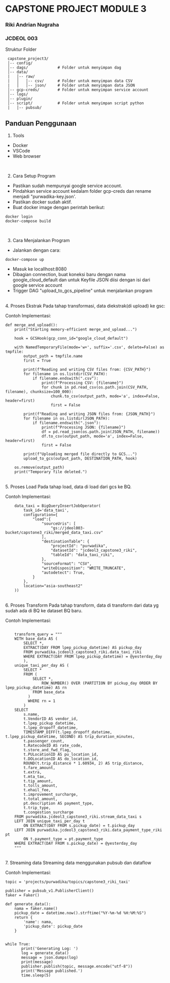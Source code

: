 # CAPSTONE PROJECT MODULE 3

### Riki Andrian Nugraha
### JCDEOL 003

Struktur Folder
```
 capstone_project3/
 │-- config/
 │-- dags/             # Folder untuk menyimpan dag
 │-- data/
 |   │-- raw/
 |   │   │-- csv/      # Folder untuk menyimpan data CSV
 |   │   │-- json/     # Folder untuk menyimpan data JSON
 │-- gcp-creds/        # Folder untuk menyimpan service account
 │-- logs/       
 │-- plugin/         
 │-- script/           # Folder untuk menyimpan script python
 |   │-- pubsub/      

```


## Panduan Penggunaan
1. Tools
- Docker
- VSCode
- Web browser

<br>

2. Cara Setup Program
  - Pastikan sudah mempunyai google service account.
  - Pindahkan service account kedalam folder gcp-creds dan rename menjadi "purwadika-key.json'.
  - Pastikan docker sudah aktif.
  - Buat docker image dengan perintah berikut:
```
docker login
docker-compose build
```
<br>

3. Cara Menjalankan Program
  - Jalankan dengan cara:
  
```
docker-compose up
```
  - Masuk ke locallhost:8080
  - Dibagian connection, buat koneksi baru dengan nama google_cloud_default dan untuk Keyfile JSON diisi dengan isi dari google service account
  - Trigger DAG "upload_to_gcs_pipeline" untuk menjalankan program

<br>
4. Proses Ekstrak
Pada tahap transformasi, data diekstrak(di upload) ke gsc:

Contoh Implementasi:
```
def merge_and_upload():
    print("Starting memory-efficient merge_and_upload...")

    hook = GCSHook(gcp_conn_id="google_cloud_default")

    with NamedTemporaryFile(mode='w+', suffix='.csv', delete=False) as tmpfile:
        output_path = tmpfile.name
        first = True

        print(f"Reading and writing CSV files from: {CSV_PATH}")
        for filename in os.listdir(CSV_PATH):
            if filename.endswith(".csv"):
                print(f"Processing CSV: {filename}")
                for chunk in pd.read_csv(os.path.join(CSV_PATH, filename), chunksize=100_000):
                    chunk.to_csv(output_path, mode='a', index=False, header=first)
                    first = False

        print(f"Reading and writing JSON files from: {JSON_PATH}")
        for filename in os.listdir(JSON_PATH):
            if filename.endswith(".json"):
                print(f"Processing JSON: {filename}")
                df = pd.read_json(os.path.join(JSON_PATH, filename))
                df.to_csv(output_path, mode='a', index=False, header=first)
                first = False

        print(f"Uploading merged file directly to GCS...")
        upload_to_gcs(output_path, DESTINATION_PATH, hook)

    os.remove(output_path)
    print("Temporary file deleted.")
```
<br>
5. Proses Load
Pada tahap load, data di load dari gcs ke BQ.

Contoh Implementasi:
```
    data_taxi = BigQueryInsertJobOperator(
        task_id='data_taxi',
        configuration={
            "load":{
                "sourceUris": [
                    "gs://jdeol003-bucket/capstone3_riki/merged_data_taxi.csv"
                ],
                "destinationTable": {
                    "projectId": "purwadika",
                    "datasetId": "jcdeol3_capstone3_riki",
                    "tableId": "data_taxi_riki",
                },
                "sourceFormat": "CSV",
                "writeDisposition": "WRITE_TRUNCATE",
                "autodetect": True,
            }
        },
        location="asia-southeast2"
    ))
```
<br>
6. Proses Transform
Pada tahap transform, data di transform dari data yg sudah ada di BQ ke dataset BQ baru.

Contoh Implementasi:
```

    transform_query = """
    WITH base_data AS (
        SELECT *,
        EXTRACT(DAY FROM lpep_pickup_datetime) AS pickup_day
        FROM purwadika.jcdeol3_capstone3_riki.data_taxi_riki
        WHERE EXTRACT(DAY FROM lpep_pickup_datetime) = @yesterday_day
        ),
    unique_taxi_per_day AS (
        SELECT *
        FROM (
            SELECT *,
                ROW_NUMBER() OVER (PARTITION BY pickup_day ORDER BY lpep_pickup_datetime) AS rn
            FROM base_data
          )
          WHERE rn = 1
        )
    SELECT
        s.name,
        t.VendorID AS vendor_id,
        t.lpep_pickup_datetime,
        t.lpep_dropoff_datetime,
        TIMESTAMP_DIFF(t.lpep_dropoff_datetime, t.lpep_pickup_datetime, SECOND) AS trip_duration_minutes,
        t.passenger_count,
        t.RatecodeID AS rate_code,
        t.store_and_fwd_flag,
        t.PULocationID AS pu_location_id,
        t.DOLocationID AS do_location_id,
        ROUND(t.trip_distance * 1.60934, 2) AS trip_distance,
        t.fare_amount,
        t.extra,
        t.mta_tax,
        t.tip_amount,
        t.tolls_amount,
        t.ehail_fee,
        t.improvement_surcharge,
        t.total_amount,
        pt.description AS payment_type,
        t.trip_type,
        t.congestion_surcharge
    FROM purwadika.jcdeol3_capstone3_riki.stream_data_taxi s
    LEFT JOIN unique_taxi_per_day t
        ON EXTRACT(DAY FROM s.pickup_date) = t.pickup_day
    LEFT JOIN purwadika.jcdeol3_capstone3_riki.data_payment_type_riki pt
        ON t.payment_type = pt.payment_type
    WHERE EXTRACT(DAY FROM s.pickup_date) = @yesterday_day
    """

```
<br>
7. Streaming data
Streaming data menggunakan pubsub dan dataflow

Contoh Implementasi:
```
topic = 'projects/purwadika/topics/capstone3_riki_taxi'

publisher = pubsub_v1.PublisherClient()
faker = Faker()

def generate_data():
    nama = faker.name()
    pickup_date = datetime.now().strftime("%Y-%m-%d %H:%M:%S")
    return {
        'name': nama,
        'pickup_date': pickup_date
    }


while True:
       print('Generating Log: ')
       log = generate_data()
       message = json.dumps(log)
       print(message)
       publisher.publish(topic, message.encode("utf-8"))
       print('Message published.')
       time.sleep(5)
```
